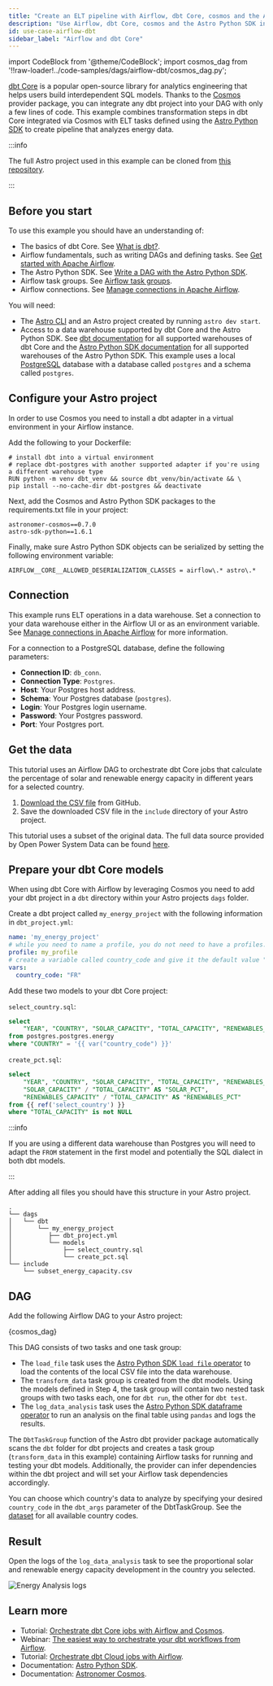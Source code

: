 ```yaml
---
title: "Create an ELT pipeline with Airflow, dbt Core, cosmos and the Astro Python SDK"
description: "Use Airflow, dbt Core, cosmos and the Astro Python SDK in an ELT pipeline to analyze energy data."
id: use-case-airflow-dbt
sidebar_label: "Airflow and dbt Core"
---
```


import CodeBlock from '@theme/CodeBlock';
import cosmos_dag from '!!raw-loader!../code-samples/dags/airflow-dbt/cosmos_dag.py';

[dbt Core](https://docs.getdbt.com/) is a popular open-source library for analytics engineering that helps users build interdependent SQL models. Thanks to the [Cosmos](https://astronomer.github.io/astronomer-cosmos/) provider package, you can integrate any dbt project into your DAG with only a few lines of code. This example combines transformation steps in dbt Core integrated via Cosmos with ELT tasks defined using the [Astro Python SDK](https://astro-sdk-python.readthedocs.io/en/stable/index.html) to create pipeline that analyzes energy data.

:::info

The full Astro project used in this example can be cloned from [this repository](https://github.com/astronomer/astro-dbt-provider-tutorial-example). 

:::

## Before you start

To use this example you should have an understanding of:

- The basics of dbt Core. See [What is dbt?](https://docs.getdbt.com/docs/introduction).
- Airflow fundamentals, such as writing DAGs and defining tasks. See [Get started with Apache Airflow](get-started-with-airflow.md).
- The Astro Python SDK. See [Write a DAG with the Astro Python SDK](astro-python-sdk.md).
- Airflow task groups. See [Airflow task groups](task-groups.md).
- Airflow connections. See [Manage connections in Apache Airflow](connections.md).

You will need:

- The [Astro CLI](https://docs.astronomer.io/astro/cli/overview) and an Astro project created by running `astro dev start`.
- Access to a data warehouse supported by dbt Core and the Astro Python SDK. See [dbt documentation](https://docs.getdbt.com/docs/supported-data-platforms) for all supported warehouses of dbt Core and the [Astro Python SDK documentation](https://astro-sdk-python.readthedocs.io/en/stable/supported_databases.html) for all supported warehouses of the Astro Python SDK. This example uses a local [PostgreSQL](https://www.postgresql.org/) database with a database called `postgres` and a schema called `postgres`.

## Configure your Astro project

In order to use Cosmos you need to install a dbt adapter in a virtual environment in your Airflow instance. 

Add the following to your Dockerfile:

```text
# install dbt into a virtual environment
# replace dbt-postgres with another supported adapter if you're using a different warehouse type
RUN python -m venv dbt_venv && source dbt_venv/bin/activate && \
pip install --no-cache-dir dbt-postgres && deactivate
```

Next, add the Cosmos and Astro Python SDK packages to the requirements.txt file in your project:

```text
astronomer-cosmos==0.7.0
astro-sdk-python==1.6.1
```

Finally, make sure Astro Python SDK objects can be serialized by setting the following environment variable:

```text
AIRFLOW__CORE__ALLOWED_DESERIALIZATION_CLASSES = airflow\.* astro\.*
```

## Connection

This example runs ELT operations in a data warehouse. Set a connection to your data warehouse either in the Airflow UI or as an environment variable. See [Manage connections in Apache Airflow](connections.md) for more information.

For a connection to a PostgreSQL database, define the following parameters:

- **Connection ID**: `db_conn`.
- **Connection Type**: `Postgres`.
- **Host**: Your Postgres host address.
- **Schema**: Your Postgres database (`postgres`). 
- **Login**: Your Postgres login username.
- **Password**: Your Postgres password.
- **Port**: Your Postgres port.

## Get the data

This tutorial uses an Airflow DAG to orchestrate dbt Core jobs that calculate the percentage of solar and renewable energy capacity in different years for a selected country.

1. [Download the CSV file](https://github.com/astronomer/learn-tutorials-data/blob/main/subset_energy_capacity.csv) from GitHub.
2. Save the downloaded CSV file in the `include` directory of your Astro project.

This tutorial uses a subset of the original data. The full data source provided by Open Power System Data can be found [here](https://doi.org/10.25832/national_generation_capacity/2020-10-01).

## Prepare your dbt Core models

When using dbt Core with Airflow by leveraging Cosmos you need to add your dbt project in a `dbt` directory within your Astro projects `dags` folder.

Create a dbt project called `my_energy_project` with the following information in `dbt_project.yml`:

```yml
name: 'my_energy_project'
# while you need to name a profile, you do not need to have a profiles.yml file defined when using Cosmos
profile: my_profile
# create a variable called country_code and give it the default value "FR" (for France)
vars:
  country_code: "FR"
```

Add these two models to your dbt Core project:

`select_country.sql`:

```sql
select 
    "YEAR", "COUNTRY", "SOLAR_CAPACITY", "TOTAL_CAPACITY", "RENEWABLES_CAPACITY"
from postgres.postgres.energy
where "COUNTRY" = '{{ var("country_code") }}'
```

`create_pct.sql`:

```sql
select 
    "YEAR", "COUNTRY", "SOLAR_CAPACITY", "TOTAL_CAPACITY", "RENEWABLES_CAPACITY",
    "SOLAR_CAPACITY" / "TOTAL_CAPACITY" AS "SOLAR_PCT",
    "RENEWABLES_CAPACITY" / "TOTAL_CAPACITY" AS "RENEWABLES_PCT"
from {{ ref('select_country') }}
where "TOTAL_CAPACITY" is not NULL
```

:::info

If you are using a different data warehouse than Postgres you will need to adapt the `FROM` statement in the first model and potentially the SQL dialect in both dbt models.

:::

After adding all files you should have this structure in your Astro project.

```text
.
└── dags
│   └── dbt
│       └── my_energy_project
│          ├── dbt_project.yml
│          └── models
│              ├── select_country.sql
│              └── create_pct.sql
└── include
    └── subset_energy_capacity.csv
```

## DAG

Add the following Airflow DAG to your Astro project:

<CodeBlock language="python">{cosmos_dag}</CodeBlock>

This DAG consists of two tasks and one task group:

- The `load_file` task uses the [Astro Python SDK `load file` operator](https://astro-sdk-python.readthedocs.io/en/stable/astro/sql/operators/load_file.html) to load the contents of the local CSV file into the data warehouse.
- The `transform_data` task group is created from the dbt models. Using the models defined in Step 4, the task group will contain two nested task groups with two tasks each, one for `dbt run`, the other for `dbt test`.
- The `log_data_analysis` task uses the [Astro Python SDK dataframe operator](https://astro-sdk-python.readthedocs.io/en/stable/astro/sql/operators/dataframe.html) to run an analysis on the final table using `pandas` and logs the results.

The `DbtTaskGroup` function of the Astro dbt provider package automatically scans the `dbt` folder for dbt projects and creates a task group (`transform_data` in this example) containing Airflow tasks for running and testing your dbt models. Additionally, the provider can infer dependencies within the dbt project and will set your Airflow task dependencies accordingly.

You can choose which country's data to analyze by specifying your desired `country_code` in the `dbt_args` parameter of the DbtTaskGroup. See the [dataset](https://github.com/astronomer/learn-tutorials-data/blob/main/subset_energy_capacity.csv) for all available country codes.

## Result

Open the logs of the `log_data_analysis` task to see the proportional solar and renewable energy capacity development in the country you selected.

![Energy Analysis logs](/img/guides/cosmos_energy_analysis_logs.png)

## Learn more

- Tutorial: [Orchestrate dbt Core jobs with Airflow and Cosmos](airflow-dbt.md).
- Webinar: [The easiest way to orchestrate your dbt workflows from Airflow](https://www.astronomer.io/events/webinars/the-easiest-way-to-orchestrate-your-dbt-workflows-from-airflow/).
- Tutorial: [Orchestrate dbt Cloud jobs with Airflow](airflow-dbt-cloud.md).
- Documentation: [Astro Python SDK](https://astro-sdk-python.readthedocs.io/en/stable/index.html).
- Documentation: [Astronomer Cosmos](https://astronomer.github.io/astronomer-cosmos/).